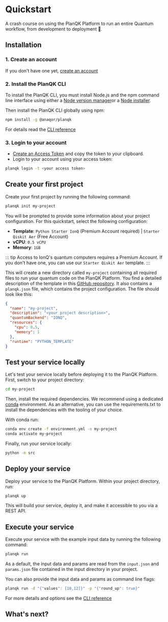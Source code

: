 # Quickstart
A crash course on using the PlanQK Platform to run an entire Quantum workflow, from development to deployment :rocket:.

## Installation

### 1. Create an account 
If you don't have one yet, [create an account](https://platform.planqk.de/) 

### 2. Install the PlanQK CLI
To install the PlanQK CLI, you must install Node.js and the npm command line interface using either a 
[Node version manager](https://github.com/nvm-sh/nvm)or a [Node installer](https://nodejs.org/en/download).

Then install the PlanQK CLI globally using npm:
```bash
npm install -g @anaqor/planqk
```
For details read the [CLI reference](https://www.npmjs.com/package/@anaqor/planqk)

### 3. Login to your account
- [Create an Access Token](https://platform.planqk.de/settings/access-tokens) and copy the token to your clipboard.
- Login to your account using your access token:

```bash
planqk login -t <your access token>
```


## Create your first project
Create your first project by running the following command:

```bash
planqk init my-project
```

You will be prompted to provide some information about your project configuration.
For this quickstart, select the following configuration:
 - **Template**: `Python Starter IonQ` (Premium Account required) | `Starter Qiskit Aer` (Free Account)
 - **vCPU**: `0.5 vCPU`
 - **Memory**: `1GB`

::: tip
Access to IonQ's quantum computers requires a Premium Account. If you don't have one, you can use our `Starter Qiskit Aer` template.
:::

This will create a new directory called `my-project` containing all required files to run your quantum code on the PlanQK Platform.
You find a detailed description of the template in this [GitHub repository](https://github.com/PlanQK/planqk-platform-samples/tree/master/coding-templates/python/python-starter-ionq).
It also contains a `planqk.json` file, which contains the project configuration. The file should look like this:

```json
{
  "name": "my-project",
  "description": "<your project description>",
  "quantumBackend": "IONQ",
  "resources": {
    "cpu": 0.5,
    "memory": 1
  },
  "runtime": "PYTHON_TEMPLATE"
}
```

## Test your service locally
Let's test your service locally before deploying it to the PlanQK Platform.
First, switch to your project directory:

```bash
cd my-project
```

Then, install the required dependencies. We recommend using a dedicated [conda](https://docs.conda.io/en/latest/) environment.
As an alternative, you can use the requirements.txt to install the dependencies with the tooling of your choice.

With conda run:

```bash
conda env create -f environment.yml -n my-project
conda activate my-project
```

Finally, run your service locally:

```bash
python -m src
```

## Deploy your service
Deploy your service to the PlanQK Platform. Within your project directory, run:

```bash
planqk up
```

This will build your service, deploy it, and make it accessible to you via a REST API.

## Execute your service
Execute your service with the example input data by running the following command:

```bash
planqk run 
```

As a default, the input data and params are read from the `input.json` and `params.json` file contained in the input directory in your project.

You can also provide the input data and params as command line flags:

```bash
planqk run -d "{"values": [10,12]}" -p "{"round_up": true}"
```

For more details and options see the [CLI reference](https://www.npmjs.com/package/@anaqor/planqk)

## What's next?

<NextSection />